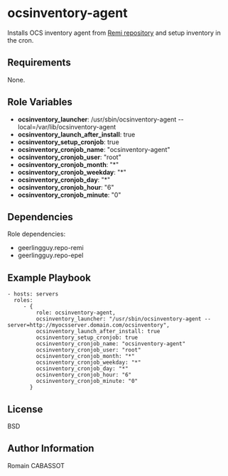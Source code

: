 ocsinventory-agent
=========

Installs OCS inventory agent from [Remi repository](http://rpms.famillecollet.com/) and setup inventory in the cron.

Requirements
------------

None.

Role Variables
--------------

- **ocsinventory_launcher**: /usr/sbin/ocsinventory-agent --local=/var/lib/ocsinventory-agent 
- **ocsinventory_launch_after_install**: true
- **ocsinventory_setup_cronjob**: true
- **ocsinventory_cronjob_name**: "ocsinventory-agent"
- **ocsinventory_cronjob_user**: "root"
- **ocsinventory_cronjob_month**: "*"
- **ocsinventory_cronjob_weekday**: "*"
- **ocsinventory_cronjob_day**: "*"
- **ocsinventory_cronjob_hour**: "6"
- **ocsinventory_cronjob_minute**: "0"

Dependencies
------------

Role dependencies: 
- geerlingguy.repo-remi
- geerlingguy.repo-epel

Example Playbook
----------------

    - hosts: servers
      roles:
         - { 
             role: ocsinventory-agent, 
             ocsinventory_launcher: "/usr/sbin/ocsinventory-agent --server=http://myocsserver.domain.com/ocsinventory",
             ocsinventory_launch_after_install: true
             ocsinventory_setup_cronjob: true
             ocsinventory_cronjob_name: "ocsinventory-agent"
             ocsinventory_cronjob_user: "root"
             ocsinventory_cronjob_month: "*"
             ocsinventory_cronjob_weekday: "*"
             ocsinventory_cronjob_day: "*"
             ocsinventory_cronjob_hour: "6"
             ocsinventory_cronjob_minute: "0"
           }

License
-------

BSD

Author Information
------------------

Romain CABASSOT
